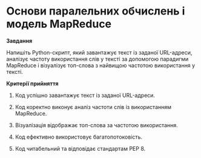 # Основи паралельних обчислень і модель MapReduce

**Завдання**

Напишіть Python-скрипт, який завантажує текст із заданої URL-адреси,
аналізує частоту використання слів у тексті за допомогою парадигми MapReduce і візуалізує топ-слова з найвищою частотою використання у тексті.

**Критерії прийняття**

1. Код успішно завантажує текст із заданої URL-адреси.

2. Код коректно виконує аналіз частоти слів із використанням MapReduce.

3. Візуалізація відображає топ-слова за частотою використання.

4. Код ефективно використовує багатопотоковість.

5. Код читабельний та відповідає стандартам PEP 8.